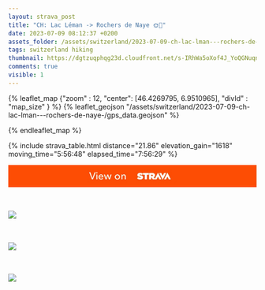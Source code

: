```yaml
---
layout: strava_post
title: "CH: Lac Léman -> Rochers de Naye 🌞🫠"
date: 2023-07-09 08:12:37 +0200
assets_folder: /assets/switzerland/2023-07-09-ch-lac-lman---rochers-de-naye-
tags: switzerland hiking
thumbnail: https://dgtzuqphqg23d.cloudfront.net/s-IRhWa5oXof4J_YoQGNuqnUX_g7V6aSuVn3qwvBsBA-1024x768.jpg
comments: true
visible: 1
---
```



{% leaflet_map {"zoom" : 12,
                  "center": [46.4269795, 6.9510965],
                 "divId" : "map_size" } %}
    {% leaflet_geojson "/assets/switzerland/2023-07-09-ch-lac-lman---rochers-de-naye-/gps_data.geojson" %}

{% endleaflet_map %}





{% include strava_table.html distance="21.86" elevation_gain="1618" moving_time="5:56:48" elapsed_time="7:56:29" %}

[![](/assets/strava.jpg)](https://www.strava.com/activities/9419750066)


<br />

![](https://dgtzuqphqg23d.cloudfront.net/s-IRhWa5oXof4J_YoQGNuqnUX_g7V6aSuVn3qwvBsBA-1024x768.jpg)


<br />

![](https://dgtzuqphqg23d.cloudfront.net/hWN46ixCGDDTVTXWdce8bYqK8ADTpVRibl-77IMmbgs-1024x768.jpg)


<br />

![](https://dgtzuqphqg23d.cloudfront.net/wTC_CZ9UNdn1rfdYfc6vlS77lGfx6557dXW0P-xdbxI-768x1024.jpg)
